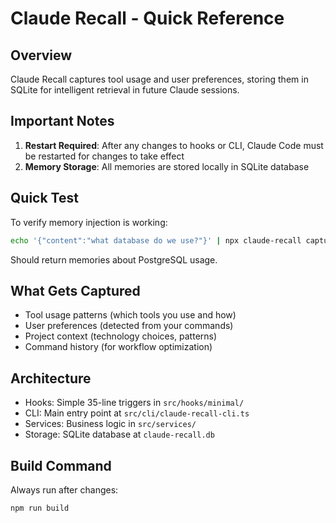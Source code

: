 # Claude Recall - Quick Reference

## Overview
Claude Recall captures tool usage and user preferences, storing them in SQLite for intelligent retrieval in future Claude sessions.

## Important Notes
1. **Restart Required**: After any changes to hooks or CLI, Claude Code must be restarted for changes to take effect
2. **Memory Storage**: All memories are stored locally in SQLite database

## Quick Test
To verify memory injection is working:
```bash
echo '{"content":"what database do we use?"}' | npx claude-recall capture user-prompt
```

Should return memories about PostgreSQL usage.

## What Gets Captured
- Tool usage patterns (which tools you use and how)
- User preferences (detected from your commands)
- Project context (technology choices, patterns)
- Command history (for workflow optimization)

## Architecture
- Hooks: Simple 35-line triggers in `src/hooks/minimal/`
- CLI: Main entry point at `src/cli/claude-recall-cli.ts`
- Services: Business logic in `src/services/`
- Storage: SQLite database at `claude-recall.db`

## Build Command
Always run after changes:
```bash
npm run build
```